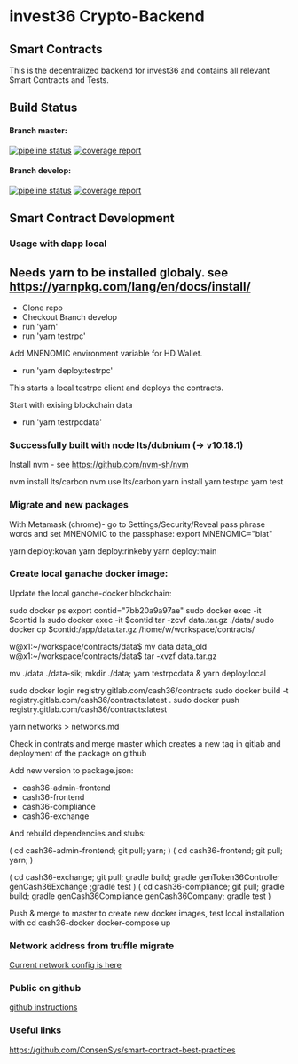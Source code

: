 # invest36 Crypto-Backend
## Smart Contracts

This is the decentralized backend for invest36 and contains all relevant Smart Contracts and Tests.

## Build Status
#### Branch master:
[![pipeline status](https://gitlab.com/invest36/contracts/badges/master/pipeline.svg)](https://gitlab.com/invest36/contracts/commits/master) [![coverage report](https://gitlab.com/invest36/contracts/badges/master/coverage.svg)](https://gitlab.com/invest36/contracts/commits/master)

#### Branch develop:
[![pipeline status](https://gitlab.com/invest36/contracts/badges/develop/pipeline.svg)](https://gitlab.com/invest36/contracts/commits/develop) [![coverage report](https://gitlab.com/invest36/contracts/badges/develop/coverage.svg)](https://gitlab.com/invest36/contracts/commits/develop)

## Smart Contract Development

### Usage with dapp local

Needs yarn to be installed globaly.
see https://yarnpkg.com/lang/en/docs/install/
---
- Clone repo
- Checkout Branch develop
- run 'yarn'
- run 'yarn testrpc'

Add MNENOMIC environment variable for HD Wallet. 
- run 'yarn deploy:testrpc'

This starts a local testrpc client and deploys the contracts.

Start with exising blockchain data 
- run 'yarn testrpcdata'

### Successfully built with node  lts/dubnium (-> v10.18.1)

Install nvm - see https://github.com/nvm-sh/nvm

nvm install lts/carbon 
nvm use lts/carbon
yarn install
yarn testrpc
yarn test

### Migrate and new packages

With Metamask (chrome)- go to Settings/Security/Reveal pass phrase words and set MNENOMIC to the passphase:
export MNENOMIC="blat"

yarn deploy:kovan
yarn deploy:rinkeby
yarn deploy:main


### Create local ganache docker image:

Update the local ganche-docker blockchain: 

sudo docker ps
export contid="7bb20a9a97ae"
sudo docker exec -it $contid ls
sudo docker exec -it $contid tar -zcvf data.tar.gz   ./data/
sudo docker cp $contid:/app/data.tar.gz /home/w/workspace/contracts/

w@x1:~/workspace/contracts/data$ mv data data_old
w@x1:~/workspace/contracts/data$ tar -xvzf data.tar.gz 

mv ./data ./data-sik; mkdir ./data; 
yarn testrpcdata &
yarn deploy:local

sudo docker login registry.gitlab.com/cash36/contracts
sudo docker build -t  registry.gitlab.com/cash36/contracts:latest .
sudo docker push registry.gitlab.com/cash36/contracts:latest

yarn networks > networks.md

Check in contrats and merge master which creates a new tag in gitlab and 
deployment of the package on github

Add new version to package.json: 
- cash36-admin-frontend
- cash36-frontend
- cash36-compliance
- cash36-exchange

And rebuild dependencies and stubs:

( cd cash36-admin-frontend; git pull; yarn; ) 
( cd cash36-frontend; git pull; yarn; ) 

( cd cash36-exchange; git pull; gradle build; gradle genToken36Controller genCash36Exchange ;gradle test ) 
( cd cash36-compliance; git pull; gradle build; gradle genCash36Compliance genCash36Company; gradle test ) 

Push & merge to master to create new docker images, test local installation with 
cd cash36-docker
docker-compose up



### Network address from truffle migrate

[Current network config is here ](network.md)


### Public on github

[github instructions ](publicgithub.md)

### Useful links
https://github.com/ConsenSys/smart-contract-best-practices
